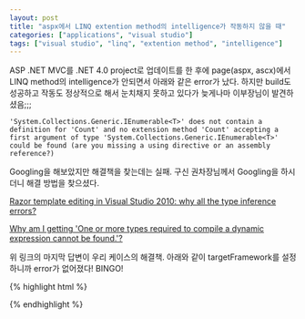 ```yaml
---
layout: post
title: "aspx에서 LINQ extention method의 intelligence가 작동하지 않을 때"
categories: ["applications", "visual studio"]
tags: ["visual studio", "linq", "extention method", "intelligence"]
---
```


ASP .NET MVC를 .NET 4.0 project로 업데이트를 한 후에 page(aspx, ascx)에서 LINQ method의 intelligence가 안되면서 아래와 같은 error가 났다.
하지만 build도 성공하고 작동도 정상적으로 해서 눈치채지 못하고 있다가 늦게나마 이부장님이 발견하셨음;;;

	'System.Collections.Generic.IEnumerable<T>' does not contain a definition for 'Count' and no extension method 'Count' accepting a first argument of type 'System.Collections.Generic.IEnumerable<T>' could be found (are you missing a using directive or an assembly reference?)

Googling을 해보았지만 해결책을 찾는데는 실패.
구신 권차장님께서 Googling을 하시더니 해결 방법을 찾으셨다.

[Razor template editing in Visual Studio 2010: why all the type inference errors?][VS2010_Intelligence_001]

[Why am I getting 'One or more types required to compile a dynamic expression cannot be found.'?][VS2010_Intelligence_002]
 
위 링크의 마지막 답변이 우리 케이스의 해결책.
아래와 같이 targetFramework를 설정하니까 error가 없어졌다! BINGO!

{% highlight html %}
<compilation debug="true" targetFramework="4.0">
  <!-- ... -->
</compilation>
{% endhighlight %}

[VS2010_Intelligence_001]: http://stackoverflow.com/questions/8347120/razor-template-editing-in-visual-studio-2010-why-all-the-type-inference-errors
[VS2010_Intelligence_002]: http://stackoverflow.com/questions/7115055/why-am-i-getting-one-or-more-types-required-to-compile-a-dynamic-expression-can/7142200#7142200